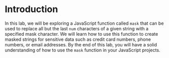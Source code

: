 # Introduction

In this lab, we will be exploring a JavaScript function called `mask` that can be used to replace all but the last `num` characters of a given string with a specified mask character. We will learn how to use this function to create masked strings for sensitive data such as credit card numbers, phone numbers, or email addresses. By the end of this lab, you will have a solid understanding of how to use the `mask` function in your JavaScript projects.
